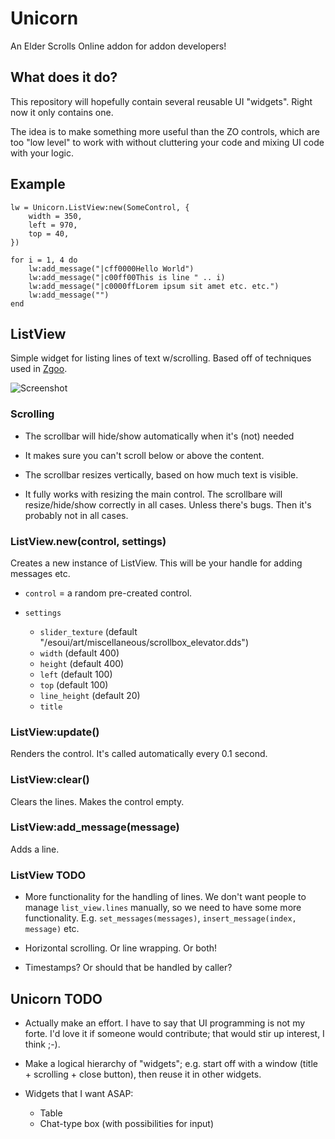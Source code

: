Unicorn
=======

An Elder Scrolls Online addon for addon developers!

What does it do?
----------------

This repository will hopefully contain several reusable UI "widgets". Right now it only contains one.

The idea is to make something more useful than the ZO controls, which are too "low level" to work with without cluttering your code and mixing UI code with your logic.

Example
-------

```
lw = Unicorn.ListView:new(SomeControl, {
    width = 350,
    left = 970,
    top = 40,
})

for i = 1, 4 do
    lw:add_message("|cff0000Hello World")
    lw:add_message("|c00ff00This is line " .. i)
    lw:add_message("|c0000ffLorem ipsum sit amet etc. etc.")
    lw:add_message("")
end

```

ListView
--------

Simple widget for listing lines of text w/scrolling. Based off of techniques used in [Zgoo](http://www.esoui.com/downloads/info24-Zgoo.html).

![Screenshot](http://i.imgur.com/u7VoyAO.png)

### Scrolling

- The scrollbar will hide/show automatically when it's (not) needed

- It makes sure you can't scroll below or above the content.

- The scrollbar resizes vertically, based on how much text is visible.

- It fully works with resizing the main control. The scrollbare will resize/hide/show correctly in all cases. Unless there's bugs. Then it's probably not in all cases.

### ListView.new(control, settings)

Creates a new instance of ListView. This will be your handle for adding messages etc.

- `control` = a random pre-created control.

- `settings`
    - `slider_texture` (default "/esoui/art/miscellaneous/scrollbox_elevator.dds")
    - `width` (default 400)
    - `height` (default 400)
    - `left` (default 100)
    - `top` (default 100)
    - `line_height` (default 20)
    - `title`

### ListView:update()

Renders the control. It's called automatically every 0.1 second.

### ListView:clear()

Clears the lines. Makes the control empty.

### ListView:add_message(message)

Adds a line.

### ListView TODO

- More functionality for the handling of lines. We don't want people to manage `list_view.lines` manually, so we need to have some more functionality. E.g. `set_messages(messages)`, `insert_message(index, message)` etc.

- Horizontal scrolling. Or line wrapping. Or both!

- Timestamps? Or should that be handled by caller?


Unicorn TODO
------------

- Actually make an effort. I have to say that UI programming is not my forte. I'd love it if someone would contribute; that would stir up interest, I think ;-).

- Make a logical hierarchy of "widgets"; e.g. start off with a window (title + scrolling + close button), then reuse it in other widgets.

- Widgets that I want ASAP:
    - Table
    - Chat-type box (with possibilities for input)
